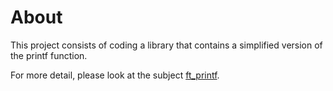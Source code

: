 # About

This project consists of coding a library that contains a simplified version of the printf function.

For more detail, please look at the subject [ft_printf](https://github.com/Sndrn/42_cursus/tree/main/Subjects_PDFs).
